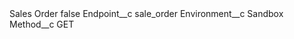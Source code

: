 <?xml version="1.0" encoding="UTF-8"?>
<CustomMetadata xmlns="http://soap.sforce.com/2006/04/metadata" xmlns:xsi="http://www.w3.org/2001/XMLSchema-instance" xmlns:xsd="http://www.w3.org/2001/XMLSchema">
    <label>Sales Order</label>
    <protected>false</protected>
    <values>
        <field>Endpoint__c</field>
        <value xsi:type="xsd:string">sale_order</value>
    </values>
    <values>
        <field>Environment__c</field>
        <value xsi:type="xsd:string">Sandbox</value>
    </values>
    <values>
        <field>Method__c</field>
        <value xsi:type="xsd:string">GET</value>
    </values>
</CustomMetadata>

